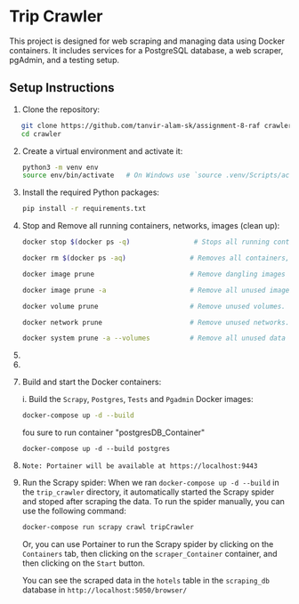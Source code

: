 # Trip Crawler

This project is designed for web scraping and managing data using Docker containers. It includes services for a PostgreSQL database, a web scraper, pgAdmin, and a testing setup.

## Setup Instructions

1. Clone the repository:

```bash
   git clone https://github.com/tanvir-alam-sk/assignment-8-raf crawler
   cd crawler
```

2. Create a virtual environment and activate it:

   ```bash
   python3 -m venv env
   source env/bin/activate   # On Windows use `source .venv/Scripts/activate`
   ```
3. Install the required Python packages:

   ```bash
   pip install -r requirements.txt
   ```
4. Stop and Remove all running containers, networks, images (clean up):

   ```bash
   docker stop $(docker ps -q)                # Stops all running containers by their IDs.

   docker rm $(docker ps -aq)                # Removes all containers, whether stopped or exited.

   docker image prune                        # Remove dangling images (unused layers). Removes image layers not associated with any container.

   docker image prune -a                     # Remove all unused images (dangling and unreferenced). Deletes all unused images, including dangling and unreferenced ones.

   docker volume prune                       # Remove unused volumes. Cleans up volumes not connected to any container.

   docker network prune                      # Remove unused networks. Removes all networks not currently used by containers.

   docker system prune -a --volumes          # Remove all unused data (containers, networks, images, and volumes). Cleans up all unused containers, images, networks, and volumes.
   ```
5. 
6. 
7. Build and start the Docker containers:

   i. Build the `Scrapy`, `Postgres`, `Tests` and `Pgadmin` Docker images:

   ```bash
   docker-compose up -d --build
   ```
   fou sure to run container "postgresDB_Container"

   ```
   docker-compose up -d --build postgres
   ```
8. `Note: Portainer will be available at https://localhost:9443`
9. Run the Scrapy spider: When we ran `docker-compose up -d --build` in the `trip_crawler` directory, it automatically started the Scrapy spider and stoped after scraping the data. To run the spider manually, you can use the following command:

   ```bash
   docker-compose run scrapy crawl tripCrawler
   ```
   Or, you can use Portainer to run the Scrapy spider by clicking on the `Containers` tab, then clicking on the `scraper_Container` container, and then clicking on the `Start` button.

   You can see the scraped data in the `hotels` table in the `scraping_db` database in `http://localhost:5050/browser/`
